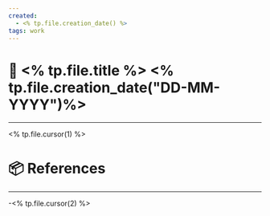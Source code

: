 ```yaml
---
created:
  - <% tp.file.creation_date() %>
tags: work
---
```

# 📃 <% tp.file.title %> <% tp.file.creation_date("DD-MM-YYYY")%>

---
<% tp.file.cursor(1) %>

# 📦 References

---

-<% tp.file.cursor(2) %>